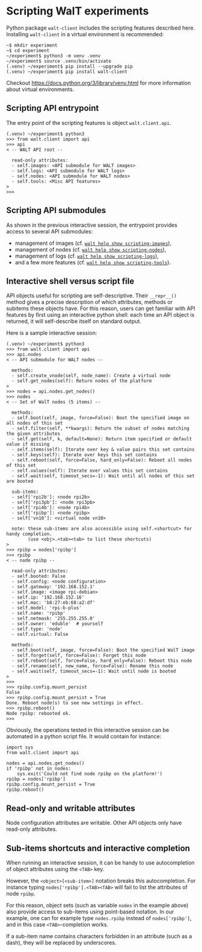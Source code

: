 # Scripting WalT experiments

Python package `walt-client` includes the scripting features described here.
Installing `walt-client` in a virtual environment is recommended:

```
~$ mkdir experiment
~$ cd experiment
~/experiment$ python3 -m venv .venv
~/experiment$ source .venv/bin/activate
(.venv) ~/experiment$ pip install --upgrade pip
(.venv) ~/experiment$ pip install walt-client
```

Checkout https://docs.python.org/3/library/venv.html for more information
about virtual environments.


## Scripting API entrypoint

The entry point of the scripting features is object `walt.client.api`.

```
(.venv) ~/experiment$ python3
>>> from walt.client import api
>>> api
< -- WALT API root --

  read-only attributes:
  - self.images: <API submodule for WALT images>
  - self.logs: <API submodule for WALT logs>
  - self.nodes: <API submodule for WALT nodes>
  - self.tools: <Misc API features>
>
>>>
```

## Scripting API submodules

As shown in the previous interactive session, the entrypoint provides access to several API submodules:
- management of images (cf. [`walt help show scripting-images`](scripting-images.md)),
- management of nodes (cf. [`walt help show scripting-nodes`](scripting-nodes.md)),
- management of logs (cf. [`walt help show scripting-logs`](scripting-logs.md)),
- and a few more features (cf. [`walt help show scripting-tools`](scripting-tools.md)).


## Interactive shell versus script file

API objects useful for scripting are self-descriptive.
Their `__repr__()` method gives a precise description of which attributes, methods or subitems these objects have.
For this reason, users can get familiar with API features by first using an interactive python shell:
each time an API object is returned, it will self-describe itself on standard output.

Here is a sample interactive session:

```
(.venv) ~/experiment$ python3
>>> from walt.client import api
>>> api.nodes
< -- API submodule for WALT nodes --

  methods:
  - self.create_vnode(self, node_name): Create a virtual node
  - self.get_nodes(self): Return nodes of the platform
>
>>> nodes = api.nodes.get_nodes()
>>> nodes
< -- Set of WalT nodes (5 items) --

  methods:
  - self.boot(self, image, force=False): Boot the specified image on all nodes of this set
  - self.filter(self, **kwargs): Return the subset of nodes matching the given attributes
  - self.get(self, k, default=None): Return item specified or default value if missing
  - self.items(self): Iterate over key & value pairs this set contains
  - self.keys(self): Iterate over keys this set contains
  - self.reboot(self, force=False, hard_only=False): Reboot all nodes of this set
  - self.values(self): Iterate over values this set contains
  - self.wait(self, timeout_secs=-1): Wait until all nodes of this set are booted

  sub-items:
  - self['rpi2b']: <node rpi2b>
  - self['rpi3pb']: <node rpi3pb>
  - self['rpi4b']: <node rpi4b>
  - self['rpibp']: <node rpibp>
  - self['vn10']: <virtual node vn10>

  note: these sub-items are also accessible using self.<shortcut> for handy completion.
        (use <obj>.<tab><tab> to list these shortcuts)
>
>>> rpibp = nodes['rpibp']
>>> rpibp
< -- node rpibp --

  read-only attributes:
  - self.booted: False
  - self.config: <node configuration>
  - self.gateway: '192.168.152.1'
  - self.image: <image rpi-debian>
  - self.ip: '192.168.152.16'
  - self.mac: 'b8:27:eb:68:a2:df'
  - self.model: 'rpi-b-plus'
  - self.name: 'rpibp'
  - self.netmask: '255.255.255.0'
  - self.owner: 'eduble'  # yourself
  - self.type: 'node'
  - self.virtual: False

  methods:
  - self.boot(self, image, force=False): Boot the specified WalT image
  - self.forget(self, force=False): Forget this node
  - self.reboot(self, force=False, hard_only=False): Reboot this node
  - self.rename(self, new_name, force=False): Rename this node
  - self.wait(self, timeout_secs=-1): Wait until node is booted
>
>>>
>>> rpibp.config.mount_persist
False
>>> rpibp.config.mount_persist = True
Done. Reboot node(s) to see new settings in effect.
>>> rpibp.reboot()
Node rpibp: rebooted ok.
>>>
```

Obviously, the operations tested in this interactive session can be automated in a python script file.
It would contain for instance:

```
import sys
from walt.client import api

nodes = api.nodes.get_nodes()
if 'rpibp' not in nodes:
    sys.exit('Could not find node rpibp on the platform!')
rpibp = nodes['rpibp']
rpibp.config.mount_persist = True
rpibp.reboot()
```


## Read-only and writable attributes

Node configuration attributes are writable. Other API objects only have read-only attributes.


## Sub-items shortcuts and interactive completion

When running an interactive session, it can be handy to use autocompletion of object attributes using the `<TAB>` key.

However, the `<object>[<sub-item>]` notation breaks this autocompletion.
For instance typing `nodes['rpibp'].<TAB><TAB>` will fail to list the attributes of node `rpibp`.

For this reason, object sets (such as variable `nodes` in the example above) also provide access to sub-items using point-based notation.
In our example, one can for example type `nodes.rpibp` instead of `nodes['rpibp']`, and in this case `<TAB>`-completion works.

If a sub-item name contains characters forbidden in an attribute (such as a dash), they will be replaced by underscores.

